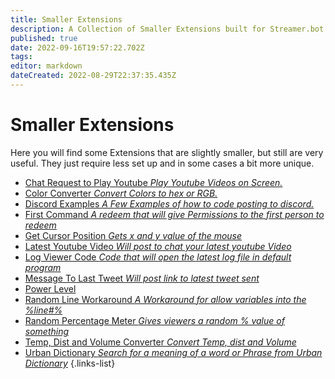 ```yaml
---
title: Smaller Extensions
description: A Collection of Smaller Extensions built for Streamer.bot.
published: true
date: 2022-09-16T19:57:22.702Z
tags: 
editor: markdown
dateCreated: 2022-08-29T22:37:35.435Z
---
```


# Smaller Extensions

Here you will find some Extensions that are slightly smaller, but still are very useful. They just require less set up and in some cases a bit more unique. 

- [Chat Request to Play Youtube *Play Youtube Videos on Screen.*](/extensions/chat-request-to-play-youtube)
- [Color Converter *Convert Colors to hex or RGB.*](/extensions/hex-code-and-rgb-value-converter)
- [Discord Examples *A Few Examples of how to code posting to discord.*](/en/extensions/discord-examples/discord-example-list)
- [First Command *A redeem that will give Permissions to the first person to redeem*](/extensions/first-command)
- [Get Cursor Position *Gets x and y value of the mouse*](/extensions/get-cursor-position)
- [Latest Youtube Video *Will post to chat your latest youtube Video*](/extensions/latest-youtube-video)
- [Log Viewer Code *Code that will open the latest log file in default program*](/extensions/log-viewer)
- [Message To Last Tweet *Will post link to latest tweet sent*](/extensions/message-link-to-latest-tweet)
- [Power Level](/extensions/power-level)
- [Random Line Workaround *A Workaround for allow variables into the %line#%*](/extensions/line-variable)
- [Random Percentage Meter *Gives viewers a random % value of something*](/extensions/random-percentage-meter)
- [Temp, Dist and Volume Converter *Convert Temp, dist and Volume*](/extensions/temperature-distance-and-volume-converter)
- [Urban Dictionary *Search for a meaning of a word or Phrase from Urban Dictionary*](/extensions/urban-dictionary)
{.links-list}